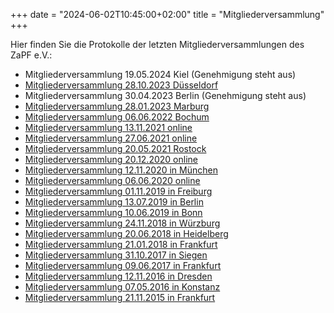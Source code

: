 +++
date = "2024-06-02T10:45:00+02:00"
title = "Mitgliederversammlung"
+++

Hier finden Sie die Protokolle der letzten Mitgliederversammlungen des ZaPF e.V.:

- Mitgliederversammlung 19.05.2024 Kiel (Genehmigung steht aus)
- [Mitgliederversammlung 28.10.2023 Düsseldorf](/protokolle/Protokoll_MV_2023_10_28_Duesseldorf.pdf)
- Mitgliederversammlung 30.04.2023 Berlin (Genehmigung steht aus)
- [Mitgliederversammlung 28.01.2023 Marburg](/protokolle/Protokoll_MV_2023_01_28_Marburg.pdf)
- [Mitgliederversammlung 06.06.2022 Bochum](/protokolle/Protokoll_MV_2022_06_06_Bochum.pdf)
- [Mitgliederversammlung 13.11.2021 online](/protokolle/Protokoll_MV_2021_11_13_online.pdf)
- [Mitgliederversammlung 27.06.2021 online](/protokolle/Protokoll_MV_2021_06_27_online.pdf)
- [Mitgliederversammlung 20.05.2021 Rostock](/protokolle/Protokoll_MV_2021_05_20_Rostock.pdf)
- [Mitgliederversammlung 20.12.2020 online](/protokolle/Protokoll_MV_2020_12_20_Digital.pdf)
- [Mitgliederversammlung 12.11.2020 in München](/protokolle/Protokoll_MV_2020_11_12_Muenchen.pdf)
- [Mitgliederversammlung 06.06.2020 online](/protokolle/Protokoll_MV_2020_06_06_Digital.pdf)
- [Mitgliederversammlung 01.11.2019 in Freiburg](/protokolle/Protokoll_MV_2019_11_01_Freiburg.pdf)
- [Mitgliederversammlung 13.07.2019 in Berlin](/protokolle/Protokoll_MV_2019_07_13_Berlin.pdf)
- [Mitgliederversammlung 10.06.2019 in Bonn](/protokolle/Protokoll_MV_2019_06_10_Bonn.pdf)
- [Mitgliederversammlung 24.11.2018 in Würzburg](/protokolle/Protokoll_MV_2018_11_24_Wuerzburg.pdf)
- [Mitgliederversammlung 20.06.2018 in Heidelberg](/protokolle/Protokoll_MV_2018_06_20_Heidelberg.pdf)
- [Mitgliederversammlung 21.01.2018 in Frankfurt](/protokolle/Protokoll_MV_2018_01_21_Frankfurt.pdf)
- [Mitgliederversammlung 31.10.2017 in Siegen](/protokolle/Protokoll_MV_2017_10_31_Siegen.pdf)
- [Mitgliederversammlung 09.06.2017 in Frankfurt](/protokolle/Protokoll_MV_2017_06_09_Frankfurt.pdf)
- [Mitgliederversammlung 12.11.2016 in Dresden](/protokolle/Protokoll_MV_2016_11_12_Dresden.pdf)
- [Mitgliederversammlung 07.05.2016 in Konstanz](/protokolle/Protokoll_MV_2016_05_07_Konstanz.pdf)
- [Mitgliederversammlung 21.11.2015 in Frankfurt](/protokolle/Protokoll_MV_2015_11_21_Frankfurt.pdf)
